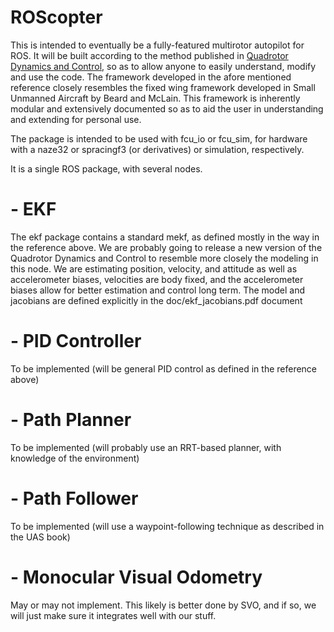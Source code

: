 # ROScopter

This is intended to eventually be a fully-featured multirotor autopilot for ROS.  It will be built according to the method published in [Quadrotor Dynamics and Control](http://scholarsarchive.byu.edu/cgi/viewcontent.cgi?article=2324&context=facpub), so as to allow anyone to easily understand, modify and use the code.  The framework developed in the afore mentioned reference closely resembles the fixed wing framework developed in Small Unmanned Aircraft by Beard and McLain.  This framework is inherently modular and extensively documented so as to aid the user in understanding and extending for personal use.

The package is intended to be used with fcu\_io or fcu\_sim, for hardware with a naze32 or spracingf3 (or derivatives) or simulation, respectively.

It is a single ROS package, with several nodes.

# - EKF 

The ekf package contains a standard mekf, as defined mostly in the way in the reference above.  We are probably going to release a new version of the Quadrotor Dynamics and Control to resemble more closely the modeling in this node.  We are estimating position, velocity, and attitude as well as accelerometer biases, velocities are body fixed, and the accelerometer biases allow for better estimation and control long term.   The model and jacobians are defined explicitly in the doc/ekf_jacobians.pdf document

# - PID Controller

To be implemented (will be general PID control as defined in the reference above)

# - Path Planner

To be implemented (will probably use an RRT-based planner, with knowledge of the environment)

# - Path Follower

To be implemented (will use a waypoint-following technique as described in the UAS book)

# - Monocular Visual Odometry

May or may not implement.  This likely is better done by SVO, and if so, we will just make sure it integrates well with our stuff.
